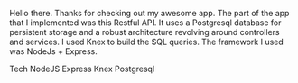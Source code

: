 Hello there. Thanks for checking out my awesome app. The part of the app that I implemented was this Restful API. It uses a Postgresql database for persistent storage and a robust architecture revolving around controllers and services. I used Knex to build the SQL queries. The framework I used was NodeJs + Express.

Tech
NodeJS
Express
Knex
Postgresql
